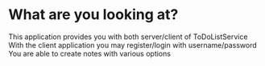 # What are you looking at?

This application provides you with both server/client of ToDoListService
With the client application you may register/login with username/password
You are able to create notes with various options